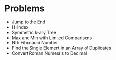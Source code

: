 # Problems
- Jump to the End
- H-Index
- Symmetric k-ary Tree
- Max and Min with Limited Comparisons
- Nth Fibonacci Number
- Find the Single Element in an Array of Duplicates
- Convert Roman Numerals to Decimal


